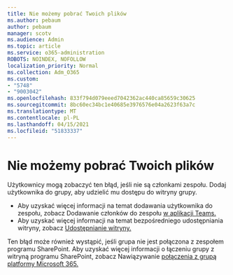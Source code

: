 ```yaml
---
title: Nie możemy pobrać Twoich plików
ms.author: pebaum
author: pebaum
manager: scotv
ms.audience: Admin
ms.topic: article
ms.service: o365-administration
ROBOTS: NOINDEX, NOFOLLOW
localization_priority: Normal
ms.collection: Adm_O365
ms.custom:
- "5748"
- "9003042"
ms.openlocfilehash: 833f794d079eeed7042362ac440ca85659c30625
ms.sourcegitcommit: 8bc60ec34bc1e40685e3976576e04a2623f63a7c
ms.translationtype: MT
ms.contentlocale: pl-PL
ms.lasthandoff: 04/15/2021
ms.locfileid: "51833337"
---
```

# <a name="we-cant-get-your-files"></a>Nie możemy pobrać Twoich plików

Użytkownicy mogą zobaczyć ten błąd, jeśli nie są członkami zespołu. Dodaj użytkownika do grupy, aby udzielić mu dostępu do witryny grupy.

- Aby uzyskać więcej informacji na temat dodawania użytkownika do zespołu, zobacz Dodawanie członków do zespołu [w aplikacji Teams.](https://support.office.com/article/add-people-to-a-team-aff2249d-b456-4bc3-81e7-52327b6b38e9)
- Aby uzyskać więcej informacji na temat bezpośredniego udostępniania witryny, zobacz [Udostępnianie witryny.](https://support.office.com/article/Share-a-site-958771A8-D041-4EB8-B51C-AFEA2EAE3658)

Ten błąd może również wystąpić, jeśli grupa nie jest połączona z zespołem programu SharePoint. Aby uzyskać więcej informacji o łączeniu grupy z witryną programu SharePoint, zobacz Nawiązywanie [połączenia z grupą platformy Microsoft 365.](https://docs.microsoft.com/sharepoint/dev/transform/modernize-connect-to-office365-group)